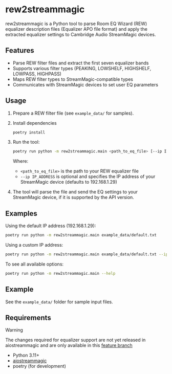 # rew2streammagic

rew2streammagic is a Python tool to parse Room EQ Wizard (REW) equalizer description files (Equalizer APO file format) and apply the extracted equalizer settings to Cambridge Audio StreamMagic devices.

## Features

- Parse REW filter files and extract the first seven equalizer bands
- Supports various filter types (PEAKING, LOWSHELF, HIGHSHELF, LOWPASS, HIGHPASS)
- Maps REW filter types to StreamMagic-compatible types
- Communicates with StreamMagic devices to set user EQ parameters

## Usage

1. Prepare a REW filter file (see `example_data/` for samples).

1. Install dependencies

    ```sh
    poetry install
    ```

1. Run the tool:

    ```sh
    poetry run python -m rew2streammagic.main <path_to_eq_file> [--ip IP_ADDRESS]
    ```

    Where:
    - `<path_to_eq_file>` is the path to your REW equalizer file
    - `--ip IP_ADDRESS` is optional and specifies the IP address of your StreamMagic device (defaults to 192.168.1.29)

1. The tool will parse the file and send the EQ settings to your StreamMagic device, if it is supported by the API version.

## Examples

Using the default IP address (192.168.1.29):
```sh
poetry run python -m rew2streammagic.main example_data/default.txt
```

Using a custom IP address:
```sh
poetry run python -m rew2streammagic.main example_data/default.txt --ip 192.168.1.100
```

To see all available options:
```sh
poetry run python -m rew2streammagic.main --help
```

## Example

See the `example_data/` folder for sample input files.

## Requirements

> [!WARNING]
> The changes required for equalizer support are not yet released in aiostreammagic and are only available in this [feature branch](https://github.com/Solmath/aiostreammagic/tree/feature/add-eq-support)

- Python 3.11+
- [aiostreammagic](https://github.com/noahhusby/aiostreammagic)
- poetry (for development)
